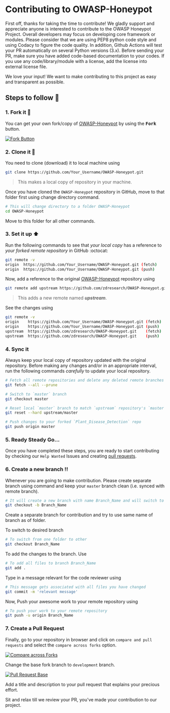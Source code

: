# Contributing to OWASP-Honeypot

First off, thanks for taking the time to contribute!
We gladly support and appreciate anyone is interested to contribute to the OWASP Honeypot Project. Overall developers may focus on developing core framework or modules. Please consider that we are using PEP8 python code style and using Codacy to figure the code quality. In addition, Github Actions will test your PR automatically on several Python versions (3.x). Before sending your PR, make sure you have added code-based documentation to your codes. If you use any code/library/module with a license, add the license into external license file.

We love your input! We want to make contributing to this project as easy and transparent as possible.

## Steps to follow :scroll:

### 1. Fork it :fork_and_knife:

You can get your own fork/copy of [OWASP-Honeypot]( https://github.com/zdresearch/OWASP-Honeypot) by using the <kbd><b>Fork</b></kbd> button.

 [![Fork Button](https://help.github.com/assets/images/help/repository/fork_button.jpg)](https://github.com/zdresearch/OWASP-Honeypot)

### 2. Clone it :busts_in_silhouette:

You need to clone (download) it to local machine using

```sh
git clone https://github.com/Your_Username/OWASP-Honeypot.git
```

> This makes a local copy of repository in your machine.

Once you have cloned the ` OWASP-Honeypot ` repository in GitHub, move to that folder first using change directory command.

```sh
# This will change directory to a folder OWASP-Honeypot
cd OWASP-Honeypot
```

Move to this folder for all other commands.

### 3. Set it up :arrow_up:

Run the following commands to see that *your local copy* has a reference to *your forked remote repository* in GitHub :octocat:

```sh
git remote -v
origin  https://github.com/Your_Username/OWASP-Honeypot.git (fetch)
origin  https://github.com/Your_Username/OWASP-Honeypot.git (push)
```

Now, add a reference to the original [OWASP-Honeypot](https://github.com/zdresearch/OWASP-Honeypot) repository using

```sh
git remote add upstream https://github.com/zdresearch/OWASP-Honeypot.git
```

> This adds a new remote named ***upstream***.

See the changes using

```sh
git remote -v
origin    https://github.com/Your_Username/OWASP-Honeypot.git (fetch)
origin    https://github.com/Your_Username/OWASP-Honeypot.git (push)
upstream  https://github.com/zdresearch/OWASP-Honeypot.git    (fetch)
upstream  https://github.com/zdresearch/OWASP-Honeypot.git    (push)
```

### 4. Sync it 

Always keep your local copy of repository updated with the original repository.
Before making any changes and/or in an appropriate interval, run the following commands *carefully* to update your local repository.

```sh
# Fetch all remote repositories and delete any deleted remote branches
git fetch --all --prune

# Switch to `master` branch
git checkout master

# Reset local `master` branch to match `upstream` repository's `master` branch
git reset --hard upstream/master

# Push changes to your forked `Plant_Disease_Detection` repo
git push origin master
```

### 5. Ready Steady Go... 

Once you have completed these steps, you are ready to start contributing by checking our `Help Wanted` Issues and creating [pull requests](https://github.com/zdresearch/OWASP-Honeypot/pulls).

### 6. Create a new branch :bangbang:

Whenever you are going to make contribution. Please create separate branch using command and keep your `master` branch clean (i.e. synced with remote branch).

```sh
# It will create a new branch with name Branch_Name and will switch to that branch.
git checkout -b Branch_Name
```

Create a separate branch for contribution and try to use same name of branch as of folder.

To switch to desired branch

```sh
# To switch from one folder to other
git checkout Branch_Name
```

To add the changes to the branch. Use

```sh
# To add all files to branch Branch_Name
git add .
```

Type in a message relevant for the code reviewer using

```sh
# This message gets associated with all files you have changed
git commit -m 'relevant message'
```

Now, Push your awesome work to your remote repository using

```sh
# To push your work to your remote repository
git push -u origin Branch_Name
```

### 7. Create a Pull Request

Finally, go to your repository in browser and click on `compare and pull requests` and select the `compare across forks` option.

[![Compare across Forks](https://docs.github.com/assets/images/help/pull_requests/compare-across-forks-link.png)](https://github.com/zdresearch/OWASP-Honeypot)


Change the base fork branch to `development` branch.

[![Pull Request Base](https://docs.github.com/assets/images/help/pull_requests/choose-base-fork-and-branch.png)](https://github.com/zdresearch/OWASP-Honeypot)

Add a title and description to your pull request that explains your precious effort.

Sit and relax till we review your PR, you've made your contribution to our project.
